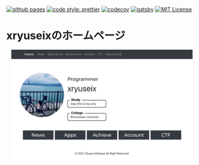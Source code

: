 [![github pages](https://github.com/xryuseix/xryuseix.github.io/actions/workflows/gh-pages.yml/badge.svg)](https://github.com/xryuseix/xryuseix.github.io/actions/workflows/gh-pages.yml) [![code style: prettier](https://img.shields.io/badge/code_style-prettier-ff69b4.svg)](https://github.com/prettier/prettier) [![codecov](https://codecov.io/gh/xryuseix/xryuseix.github.io/branch/master/graph/badge.svg?token=1Sk2di5RYa)](https://codecov.io/gh/xryuseix/xryuseix.github.io) [![gatsby](https://img.shields.io/badge/Gatsby-3.0.0-663399.svg?logo=gatsby)](https://www.gatsbyjs.com/) [![MIT License](http://img.shields.io/badge/license-MIT-blue.svg?style=flat)](LICENSE)


<!-- ページアクセス数 : <img src="http://www.rays-counter.com/d479_f6_001/602efc0037e78/" alt="アクセスカウンター" style="background-color:white;height : 1em;" /> -->

# xryuseixのホームページ

<div align="center">
  <img src="./images/toppage.png" width="95%" alt="Top Page"/>
</div>